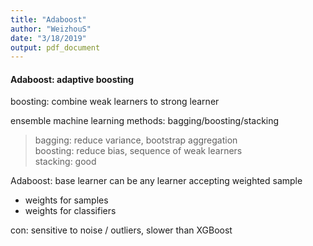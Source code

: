 ```yaml
---
title: "Adaboost"
author: "WeizhouS"
date: "3/18/2019"
output: pdf_document
---
```

#### Adaboost: adaptive boosting

boosting: combine weak learners to strong learner

ensemble machine learning methods: bagging/boosting/stacking

> bagging: reduce variance, bootstrap aggregation  
  boosting: reduce bias, sequence of weak learners  
  stacking: good

Adaboost: base learner can be any learner accepting weighted sample

- weights for samples  
- weights for classifiers

con: sensitive to noise / outliers, slower than XGBoost

